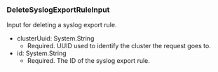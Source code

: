 ### DeleteSyslogExportRuleInput
Input for deleting a syslog export rule.

- clusterUuid: System.String
  - Required. UUID used to identify the cluster the request goes to.
- id: System.String
  - Required. The ID of the syslog export rule.
